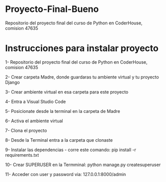 # Proyecto-Final-Bueno

Repositorio del proyecto final del curso de Python en CoderHouse, comision 47635

# Instrucciones para instalar proyecto 

1- Repositorio del proyecto final del curso de Python en CoderHouse, comision 47635 

2- Crear carpeta Madre, donde guardaras tu ambiente virtual y tu proyecto Django

3- Crear ambiente virtual en esa carpeta para este proyecto

4- Entra a Visual Studio Code

5- Posicionate desde la terminal en la carpeta de Madre

6- Activa el ambiente virtual

7- Clona el proyecto

8- Desde la Terminal entra a la carpeta que clonaste

9- Instalar las dependencias - corre este comando: pip install -r requirements.txt

10- Crear SUPERUSER en la Termminal: python manage.py createsuperuser

11- Acceder con user y password via: 127.0.0.1:8000/admin
